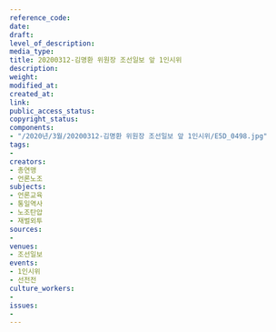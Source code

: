 ```yaml
---
reference_code: 
date: 
draft: 
level_of_description: 
media_type: 
title: 20200312-김명환 위원장 조선일보 앞 1인시위
description: 
weight: 
modified_at: 
created_at: 
link: 
public_access_status: 
copyright_status: 
components:
- "/2020년/3월/20200312-김명환 위원장 조선일보 앞 1인시위/E5D_0498.jpg"
tags:
- 
creators:
- 총연맹
- 언론노조
subjects:
- 언론교육
- 통일역사
- 노조탄압
- 재벌외투
sources:
- 
venues:
- 조선일보
events:
- 1인시위
- 선전전
culture_workers:
- 
issues:
- 
---
```

